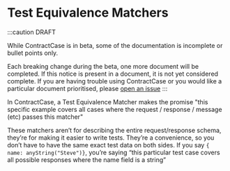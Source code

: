 # Test Equivalence Matchers

:::caution DRAFT

While ContractCase is in beta, some of the documentation is incomplete or bullet points only.

Each breaking change during the beta, one more document will be completed. If this notice is present in a document, it is not yet considered complete. If you are having trouble using ContractCase or you would like a particular document prioritised, please [open an issue](https://github.com/case-contract-testing/case/issues/new)
:::

In ContractCase, a Test Equivalence Matcher makes the promise "this specific example covers all cases where the request / response / message (etc) passes this matcher"

These matchers aren’t for describing the entire request/response schema, they’re for making it easier to
write tests. They’re a convenience, so you don’t have to have the same exact
test data on both sides.
If you say `{ name: anyString("Steve")}`, you’re saying “this particular test case covers all possible responses where the name field is a string”
